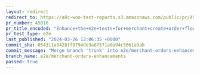 ```yaml
---
layout: redirect
redirect_to: https://a8c-woo-test-reports.s3.amazonaws.com/public/pr/45816/e2e/index.html
pr_number: 45816
pr_title_encoded: "Enhance+the+e2e+tests+for+merchant+create+order+flows"
pr_test_type: e2e
last_published: "2024-03-26 12:06:35 +0000"
commit_sha: 054311a3428ff9794de3a87571a0a94c5661a9ab
commit_message: "Merge branch 'trunk' into e2e/merchant-orders-enhancements"
branch_name: e2e/merchant-orders-enhancements
passed: true
---
```

